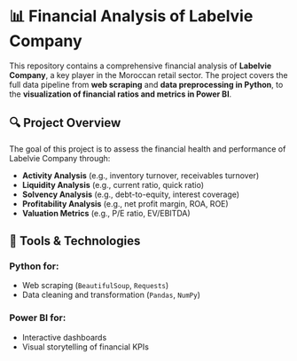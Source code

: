 # 📊 Financial Analysis of Labelvie Company

This repository contains a comprehensive financial analysis of **Labelvie Company**, a key player in the Moroccan retail sector. The project covers the full data pipeline from **web scraping** and **data preprocessing in Python**, to the **visualization of financial ratios and metrics in Power BI**.

## 🔍 Project Overview

The goal of this project is to assess the financial health and performance of Labelvie Company through:

- **Activity Analysis** (e.g., inventory turnover, receivables turnover)
- **Liquidity Analysis** (e.g., current ratio, quick ratio)
- **Solvency Analysis** (e.g., debt-to-equity, interest coverage)
- **Profitability Analysis** (e.g., net profit margin, ROA, ROE)
- **Valuation Metrics** (e.g., P/E ratio, EV/EBITDA)

## 🧰 Tools & Technologies

### Python for:

- Web scraping (`BeautifulSoup`, `Requests`)
- Data cleaning and transformation (`Pandas`, `NumPy`)

### Power BI for:

- Interactive dashboards
- Visual storytelling of financial KPIs


